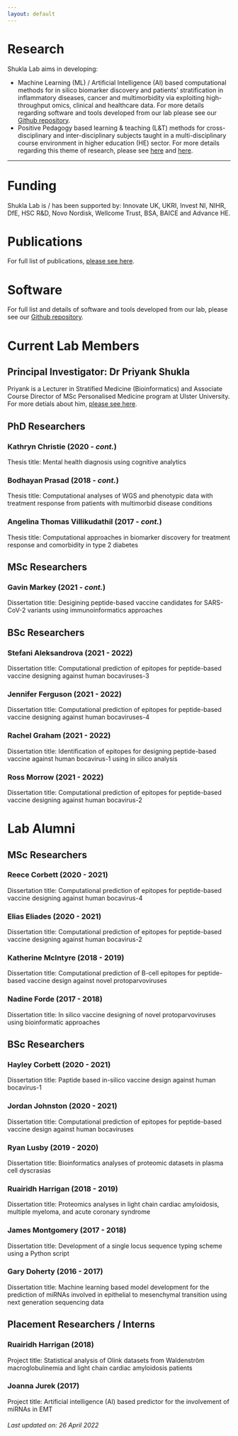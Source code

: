 ```yaml
---
layout: default
---
```


# Research
Shukla Lab aims in developing:
* Machine Learning (ML) / Artificial Intelligence (AI) based computational methods for in silico biomarker discovery and patients’ stratification in inflammatory diseases, cancer and multimorbidity via exploiting high-throughput omics, clinical and healthcare data. For more details regarding software and tools developed from our lab please see our [Github repository](https://github.com/ShuklaLab).
* Positive Pedagogy based learning & teaching (L&T) methods for cross-disciplinary and inter-disciplinary subjects taught in a multi-disciplinary course environment in higher education (HE) sector. For more details regarding this theme of research, please see [here](https://www.advance-he.ac.uk/knowledge-hub/intervention-through-teaching-and-learning-practice-addressing-stress-and-anxiety) and [here](https://ciernetwork.wordpress.com/).


* * *


# Funding
Shukla Lab is / has been supported by: Innovate UK, UKRI, Invest NI, NIHR, DfE, HSC R&D, Novo Nordisk, Wellcome Trust, BSA, BAICE and Advance HE.

# Publications
For full list of publications, [please see here](https://pure.ulster.ac.uk/en/persons/priyank-shukla/publications/).

# Software
For full list and details of software and tools developed from our lab, please see our [Github repository](https://github.com/ShuklaLab).

# Current Lab Members

## Principal Investigator: Dr Priyank Shukla
Priyank is a Lecturer in Stratified Medicine (Bioinformatics) and Associate Course Director of MSc Personalised Medicine program at Ulster University. For more detials about him, [please see here](https://pure.ulster.ac.uk/en/persons/priyank-shukla).

## PhD Researchers
### Kathryn Christie (2020 - _cont._)
Thesis title: Mental health diagnosis using cognitive analytics
### Bodhayan Prasad (2018 - _cont._)
Thesis title: Computational analyses of WGS and phenotypic data with treatment response from patients with multimorbid disease conditions
### Angelina Thomas Villikudathil (2017 - _cont._)
Thesis title: Computational approaches in biomarker discovery for treatment response and comorbidity in type 2 diabetes

## MSc Researchers
### Gavin Markey (2021 - _cont._)
Dissertation title: Desigining peptide-based vaccine candidates for SARS-CoV-2 variants using immunoinformatics approaches

## BSc Researchers
### Stefani Aleksandrova (2021 - 2022)
Dissertation title: Computational prediction of epitopes for peptide-based vaccine designing against human bocaviruses-3
### Jennifer Ferguson (2021 - 2022)
Dissertation title: Computational prediction of epitopes for peptide-based vaccine designing against human bocaviruses-4
### Rachel Graham (2021 - 2022)
Dissertation title: Identification of epitopes for designing peptide-based vaccine against human bocavirus-1 using in silico analysis
### Ross Morrow (2021 - 2022)
Dissertation title: Computational prediction of epitopes for peptide-based vaccine designing against human bocavirus-2

# Lab Alumni

## MSc Researchers
### Reece Corbett (2020 - 2021)
Dissertation title: Computational prediction of epitopes for peptide-based vaccine designing against human bocavirus-4
### Elias Eliades (2020 - 2021)
Dissertation title: Computational prediction of epitopes for peptide-based vaccine designing against human bocavirus-2
### Katherine McIntyre (2018 - 2019)
Dissertation title: Computational prediction of B-cell epitopes for peptide-based vaccine design against novel protoparvoviruses
### Nadine Forde (2017 - 2018)
Dissertation title: In silico vaccine designing of novel protoparvoviruses using bioinformatic approaches

## BSc Researchers
### Hayley Corbett (2020 - 2021)
Dissertation title: Paptide based in-silico vaccine design against human bocavirus-1
### Jordan Johnston (2020 - 2021)
Dissertation title: Computational prediction of epitopes for peptide-based vaccine design against human bocaviruses
### Ryan Lusby (2019 - 2020)
Dissertation title: Bioinformatics analyses of proteomic datasets in plasma cell dyscrasias
### Ruairidh Harrigan (2018 - 2019)
Dissertation title: Proteomics analyses in light chain cardiac amyloidosis, multiple myeloma, and acute coronary syndrome
### James Montgomery (2017 - 2018)
Dissertation title: Development of a single locus sequence typing scheme using a Python script
### Gary Doherty (2016 - 2017)
Dissertation title: Machine learning based model development for the prediction of miRNAs involved in epithelial to mesenchymal transition using next generation sequencing data

## Placement Researchers / Interns
### Ruairidh Harrigan (2018)
Project title: Statistical analysis of Olink datasets from Waldenström macroglobulinemia and light chain cardiac amyloidosis patients
### Joanna Jurek (2017)
Project title: Artificial intelligence (AI) based predictor for the involvement of miRNAs in EMT

###### _Last updated on: 26 April 2022_

